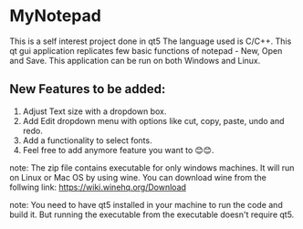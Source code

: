 # MyNotepad
This is a self interest project done in qt5
The language used is C/C++. 
This qt gui application replicates few basic functions of notepad - New, Open and  Save.
This application can be run on both Windows and Linux.

## New Features to be added:
1. Adjust Text size with a dropdown box.
2. Add Edit dropdown menu with options like cut, copy, paste, undo and redo.
3. Add a functionality to select fonts.
4. Feel free to add anymore feature you want to 😊😊.

note: The zip file contains executable for only windows machines. It will run on Linux or Mac OS by using
wine.
You can download wine from the follwing link: https://wiki.winehq.org/Download

note: You need to have qt5 installed in your machine to run the code and build it. But running the executable from the executable doesn't require qt5.

